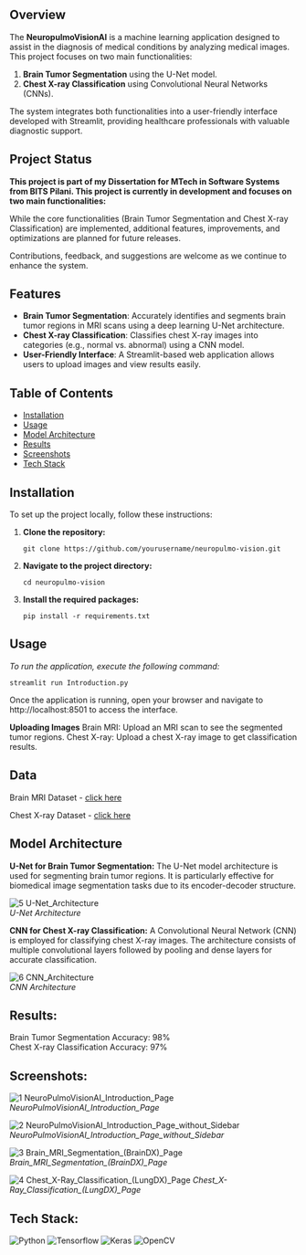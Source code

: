 ## Overview

The **NeuropulmoVisionAI** is a machine learning application designed to assist in the diagnosis of medical conditions by analyzing medical images. This project focuses on two main functionalities: 
1. **Brain Tumor Segmentation** using the U-Net model.
2. **Chest X-ray Classification** using Convolutional Neural Networks (CNNs).

The system integrates both functionalities into a user-friendly interface developed with Streamlit, providing healthcare professionals with valuable diagnostic support.

## Project Status

**This project is part of my Dissertation for MTech in Software Systems from BITS Pilani. This project is currently in development and focuses on two main functionalities:** 

While the core functionalities (Brain Tumor Segmentation and Chest X-ray Classification) are implemented, additional features, improvements, and optimizations are planned for future releases. 

Contributions, feedback, and suggestions are welcome as we continue to enhance the system.

## Features

- **Brain Tumor Segmentation**: Accurately identifies and segments brain tumor regions in MRI scans using a deep learning U-Net architecture.
- **Chest X-ray Classification**: Classifies chest X-ray images into categories (e.g., normal vs. abnormal) using a CNN model.
- **User-Friendly Interface**: A Streamlit-based web application allows users to upload images and view results easily.

## Table of Contents

- [Installation](#installation)
- [Usage](#usage)
- [Model Architecture](#model-architecture)
- [Results](#results)
- [Screenshots](#screenshots)
- [Tech Stack](#Tech-Stack)

## Installation

To set up the project locally, follow these instructions:

1. **Clone the repository:**
   ```
   git clone https://github.com/yourusername/neuropulmo-vision.git
   ```
2. **Navigate to the project directory:**
   ```
   cd neuropulmo-vision
   ```
3. **Install the required packages:**
   ```
   pip install -r requirements.txt
   ```
## Usage
   *To run the application, execute the following command:*
   ```
   streamlit run Introduction.py
   ```
   Once the application is running, open your browser and navigate to http://localhost:8501 to access the interface.

   **Uploading Images**
   Brain MRI: Upload an MRI scan to see the segmented tumor regions.
   Chest X-ray: Upload a chest X-ray image to get classification results.

## Data

Brain MRI Dataset - [click here](https://www.kaggle.com/datasets/mateuszbuda/lgg-mri-segmentation/data)  

Chest X-ray Dataset - [click here](https://www.kaggle.com/datasets/amanullahasraf/covid19-pneumonia-normal-chest-xray-pa-dataset)  
   
## Model Architecture
**U-Net for Brain Tumor Segmentation:**
The U-Net model architecture is used for segmenting brain tumor regions. It is particularly effective for biomedical image segmentation tasks due to its encoder-decoder structure.

![5  U-Net_Architecture](https://github.com/user-attachments/assets/1896cb7c-7478-43d4-8be6-d9bbe89e7c1a)  
*U-Net Architecture*

**CNN for Chest X-ray Classification:**
A Convolutional Neural Network (CNN) is employed for classifying chest X-ray images. The architecture consists of multiple convolutional layers followed by pooling and dense layers for accurate classification.

![6  CNN_Architecture](https://github.com/user-attachments/assets/5f8553e2-d475-4c7c-9e9e-ff3a097c0cf5)  
*CNN Architecture*

## Results:

Brain Tumor Segmentation Accuracy: 98%  
Chest X-ray Classification Accuracy: 97%
   
## Screenshots:

![1  NeuroPulmoVisionAI_Introduction_Page](https://github.com/user-attachments/assets/27ed0bf1-e26a-4e5c-8676-4250d762afde)  
*NeuroPulmoVisionAI_Introduction_Page*

![2  NeuroPulmoVisionAI_Introduction_Page_without_Sidebar](https://github.com/user-attachments/assets/abc7da4d-7231-4d6d-b88a-303630064b84)  
*NeuroPulmoVisionAI_Introduction_Page_without_Sidebar*

![3  Brain_MRI_Segmentation_(BrainDX)_Page](https://github.com/user-attachments/assets/5990b480-dc9c-4d41-b7d1-4e90358d8f9a)  
*Brain_MRI_Segmentation_(BrainDX)_Page*

![4  Chest_X-Ray_Classification_(LungDX)_Page](https://github.com/user-attachments/assets/3bcfc12c-89ce-4fb5-b62d-8750e97b051c)
*Chest_X-Ray_Classification_(LungDX)_Page*

## Tech Stack:
<img alt="Python" src="https://img.shields.io/badge/python-%2314354C.svg?style=for-the-badge&logo=python&logoColor=white"/> <img alt="Tensorflow" src="https://img.shields.io/badge/TensorFlow-%23FF6F00.svg?style=for-the-badge&logo=TensorFlow&logoColor=white"/> <img alt="Keras" src="https://img.shields.io/badge/Keras-%23D00000.svg?style=for-the-badge&logo=Keras&logoColor=white"/> <img alt="OpenCV" src="https://img.shields.io/badge/opencv-%23white.svg?style=for-the-badge&logo=opencv&logoColor=white"/>

